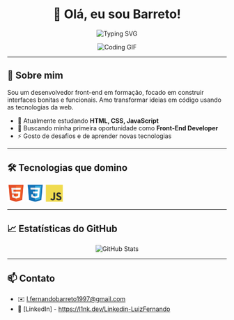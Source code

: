 <h1 align="center">👋 Olá, eu sou Barreto!</h1>

<p align="center">
  <img src="https://readme-typing-svg.herokuapp.com?font=Fira+Code&size=25&pause=1000&center=true&vCenter=true&width=435&lines=Junior+Front-End+Developer;HTML%2C+CSS+e+JavaScript;Apaixonado+por+criar+interfaces" alt="Typing SVG" />
</p>

<p align="center">
  <img src="https://media.giphy.com/media/IdyAQJVN2kVPNUrojM/giphy.gif" width="200" alt="Coding GIF" />
</p>

---

## 🚀 Sobre mim

Sou um desenvolvedor front-end em formação, focado em construir interfaces bonitas e funcionais. Amo transformar ideias em código usando as tecnologias da web.

- 🌱 Atualmente estudando **HTML, CSS, JavaScript**
- 🔭 Buscando minha primeira oportunidade como **Front-End Developer**
- ⚡ Gosto de desafios e de aprender novas tecnologias

---

## 🛠️ Tecnologias que domino

<p align="left">
  <img src="https://raw.githubusercontent.com/devicons/devicon/master/icons/html5/html5-original.svg" alt="HTML5" width="40" height="40"/>
  <img src="https://raw.githubusercontent.com/devicons/devicon/master/icons/css3/css3-original.svg" alt="CSS3" width="40" height="40"/>
  <img src="https://raw.githubusercontent.com/devicons/devicon/master/icons/javascript/javascript-original.svg" alt="JavaScript" width="40" height="40"/>
</p>

---

## 📈 Estatísticas do GitHub

<p align="center">
  <img src="https://github-readme-stats.vercel.app/api?username=LuizFernandoBarreto&show_icons=true&theme=radical" alt="GitHub Stats" />
</p>



---

## 📫 Contato

- ✉️ l.fernandobarreto1997@gmail.com
- 💼 [LinkedIn] - https://l1nk.dev/Linkedin-LuizFernando


